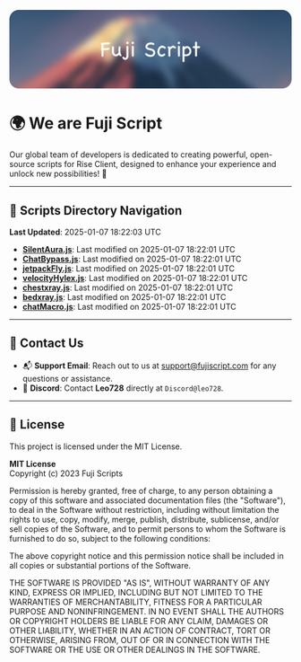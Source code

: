 ![Banner](.github/b.webp)

# 🌍 **We are Fuji Script**

Our global team of developers is dedicated to creating powerful, open-source scripts for Rise Client, designed to enhance your experience and unlock new possibilities! 🌟

---
<!-- SCRIPTS_NAVIGATION_START -->
## 📂 **Scripts Directory Navigation**

**Last Updated**: 2025-01-07 18:22:03 UTC

- **[SilentAura.js](scripts/SilentAura.js)**: Last modified on 2025-01-07 18:22:01 UTC
- **[ChatBypass.js](scripts/ChatBypass.js)**: Last modified on 2025-01-07 18:22:01 UTC
- **[jetpackFly.js](scripts/jetpackFly.js)**: Last modified on 2025-01-07 18:22:01 UTC
- **[velocityHylex.js](scripts/velocityHylex.js)**: Last modified on 2025-01-07 18:22:01 UTC
- **[chestxray.js](scripts/chestxray.js)**: Last modified on 2025-01-07 18:22:01 UTC
- **[bedxray.js](scripts/bedxray.js)**: Last modified on 2025-01-07 18:22:01 UTC
- **[chatMacro.js](scripts/chatMacro.js)**: Last modified on 2025-01-07 18:22:01 UTC

<!-- SCRIPTS_NAVIGATION_END -->

---

## 💬 **Contact Us**  
- 📬 **Support Email**: Reach out to us at [support@fujiscript.com](mailto:support@fujiscript.com) for any questions or assistance.  
- 💬 **Discord**: Contact **Leo728** directly at `Discord@leo728`.

---

## 📜 **License**

This project is licensed under the MIT License.  

**MIT License**  
Copyright (c) 2023 Fuji Scripts  

Permission is hereby granted, free of charge, to any person obtaining a copy of this software and associated documentation files (the "Software"), to deal in the Software without restriction, including without limitation the rights to use, copy, modify, merge, publish, distribute, sublicense, and/or sell copies of the Software, and to permit persons to whom the Software is furnished to do so, subject to the following conditions:  

The above copyright notice and this permission notice shall be included in all copies or substantial portions of the Software.  

THE SOFTWARE IS PROVIDED "AS IS", WITHOUT WARRANTY OF ANY KIND, EXPRESS OR IMPLIED, INCLUDING BUT NOT LIMITED TO THE WARRANTIES OF MERCHANTABILITY, FITNESS FOR A PARTICULAR PURPOSE AND NONINFRINGEMENT. IN NO EVENT SHALL THE AUTHORS OR COPYRIGHT HOLDERS BE LIABLE FOR ANY CLAIM, DAMAGES OR OTHER LIABILITY, WHETHER IN AN ACTION OF CONTRACT, TORT OR OTHERWISE, ARISING FROM, OUT OF OR IN CONNECTION WITH THE SOFTWARE OR THE USE OR OTHER DEALINGS IN THE SOFTWARE.  
